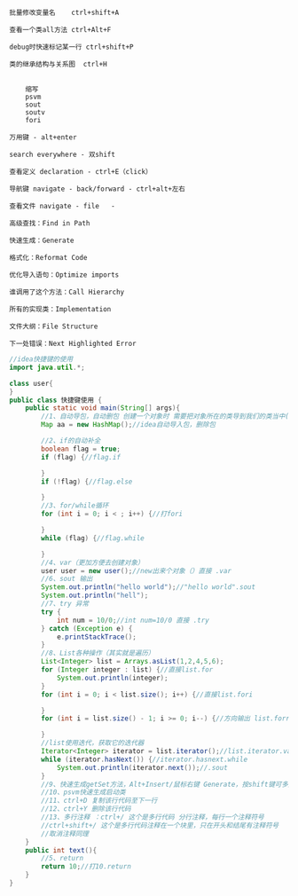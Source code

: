 
    批量修改变量名    ctrl+shift+A

    查看一个类all方法 ctrl+Alt+F
    
    debug时快速标记某一行 ctrl+shift+P
    
    类的继承结构与关系图  ctrl+H


        缩写
        psvm
        sout
        soutv
        fori

    万用键 - alt+enter

    search everywhere - 双shift

    查看定义 declaration - ctrl+E（click）

    导航键 navigate - back/forward - ctrl+alt+左右

    查看文件 navigate - file   -    

    ⾼级查找：Find in Path 

    快速⽣成：Generate 

    格式化：Reformat Code 

    优化导⼊语句：Optimize imports

    谁调⽤了这个⽅法：Call Hierarchy 

    所有的实现类：Implementation 

    ⽂件⼤纲：File Structure 

    下⼀处错误：Next Highlighted Error

```java
//idea快捷键的使用
import java.util.*;

class user{
}
public class 快捷键使用 {
    public static void main(String[] args){
        //1、自动导包，自动删包 创建一个对象时 需要把对象所在的类导到我们的类当中(setting中)
        Map aa = new HashMap();//idea自动导入包，删除包

        //2、if的自动补全
        boolean flag = true;
        if (flag) {//flag.if

        }
        if (!flag) {//flag.else

        }
        //3、for/while循环
        for (int i = 0; i < ; i++) {//打fori

        }
        while (flag) {//flag.while

        }
        //4、var（更加方便去创建对象）
        user user = new user();//new出来个对象（）直接 .var
        //6、sout 输出
        System.out.println("hello world");//"hello world".sout
        System.out.println("hell");
        //7、try 异常
        try {
            int num = 10/0;//int num=10/0 直接 .try
        } catch (Exception e) {
            e.printStackTrace();
        }
        //8、List各种操作（其实就是遍历）
        List<Integer> list = Arrays.asList(1,2,4,5,6);
        for (Integer integer : list) {//直接list.for
            System.out.println(integer);
        }
        for (int i = 0; i < list.size(); i++) {//直接list.fori

        }
        for (int i = list.size() - 1; i >= 0; i--) {//方向输出 list.forr

        }
        //list使用迭代，获取它的迭代器
        Iterator<Integer> iterator = list.iterator();//list.iterator.var
        while (iterator.hasNext()) {//iterator.hasnext.while
            System.out.println(iterator.next());//.sout
        }
        //9、快速生成getSet方法，Alt+Insert/鼠标右键 Generate，按shift键可多选
        //10、psvm快速生成启动类
        //11、ctrl+D 复制该行代码至下一行
        //12、ctrl+Y 删除该行代码
        //13、多行注释 ：ctrl+/ 这个是多行代码 分行注释，每行一个注释符号
		//ctrl+shift+/ 这个是多行代码注释在一个块里，只在开头和结尾有注释符号
        //取消注释同理
    }
    public int text(){
        //5、return
        return 10;//打10.return
    }
}
``` 